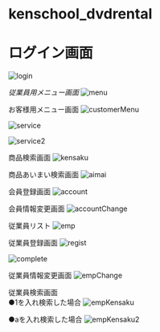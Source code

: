 # kenschool_dvdrental

# ログイン画面
![login](https://user-images.githubusercontent.com/78636195/107896652-38870c80-6f7a-11eb-8839-fd9f7eaae07a.png)

*従業員用メニュー画面*
![menu](https://user-images.githubusercontent.com/78636195/107893384-3d45c380-6f6e-11eb-89ed-31682907071e.png)

お客様用メニュー画面
![customerMenu](https://user-images.githubusercontent.com/78636195/107893438-8c8bf400-6f6e-11eb-855e-0956fc6aa84a.png)

![service](https://user-images.githubusercontent.com/78636195/107893557-46836000-6f6f-11eb-9460-831ec310d6b4.png)

![service2](https://user-images.githubusercontent.com/78636195/107893560-4b481400-6f6f-11eb-8188-377d0f516d30.png)

商品検索画面
![kensaku](https://user-images.githubusercontent.com/78636195/107893453-ac231c80-6f6e-11eb-82fe-9e774a0ef2a7.png)

商品あいまい検索画面
![aimai](https://user-images.githubusercontent.com/78636195/107893630-97935400-6f6f-11eb-86b0-cc37af1cad69.png)

会員登録画面
![account](https://user-images.githubusercontent.com/78636195/107893628-96fabd80-6f6f-11eb-9b35-578340239a55.png)

会員情報変更画面
![accountChange](https://user-images.githubusercontent.com/78636195/107894117-e5a95700-6f71-11eb-8dbb-e629ef79fc03.png)

従業員リスト
![emp](https://user-images.githubusercontent.com/78636195/107893569-50a55e80-6f6f-11eb-9993-4aa77f52d4bd.png)

従業員登録画面
![regist](https://user-images.githubusercontent.com/78636195/107894106-e346fd00-6f71-11eb-820d-f2e037526781.png)

![complete](https://user-images.githubusercontent.com/78636195/107894108-e4782a00-6f71-11eb-9101-f5bc6ce21193.png)

従業員情報変更画面
![empChange](https://user-images.githubusercontent.com/78636195/107893575-5438e580-6f6f-11eb-8346-f380fc219100.png)

従業員検索画面  
●1を入れ検索した場合
![empKensaku](https://user-images.githubusercontent.com/78636195/107894115-e510c080-6f71-11eb-95d5-b215cf9f0712.png)

●aを入れ検索した場合
![empKensaku2](https://user-images.githubusercontent.com/78636195/107894111-e4782a00-6f71-11eb-9f5a-c427cc5e833a.png)
